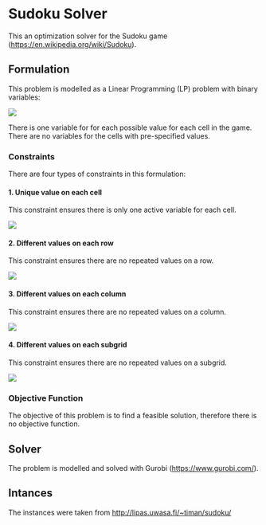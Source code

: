 # Sudoku Solver

This an optimization solver for the Sudoku game (https://en.wikipedia.org/wiki/Sudoku).

## Formulation

This problem is modelled as a Linear Programming (LP) problem with binary variables:

<img src="https://render.githubusercontent.com/render/math?math=x_{i,j,k} \in \[ 0,1 \] \quad \forall i \in \{1,..,9\} \quad \forall j \in \{1,..,9\} \quad \forall k \in \{1,..,9\}">

There is one variable for for each possible value for each cell in the game. There are no variables for the cells with pre-specified values.

### Constraints

There are four types of constraints in this formulation:

#### 1. Unique value on each cell

This constraint ensures there is only one active variable for each cell.

<img src="https://render.githubusercontent.com/render/math?math=\sum\limits_{k \in \{1,..,9\}} x_{i,j,k} = 1 \quad \forall i \in \{1,..,9\} \quad \forall j \in \{1,..,9\}">

#### 2. Different values on each row

This constraint ensures there are no repeated values on a row.

<img src="https://render.githubusercontent.com/render/math?math=\sum\limits_{j \in \{1,..,9\}} x_{i,j,k} = 1 \quad \forall i \in \{1,..,9\} \quad \forall k \in \{1,..,9\}">

#### 3. Different values on each column

This constraint ensures there are no repeated values on a column.

<img src="https://render.githubusercontent.com/render/math?math=\sum\limits_{i \in \{1,..,9\}} x_{i,j,k} = 1 \quad \forall j \in \{1,..,9\} \quad \forall k \in \{1,..,9\}">

#### 4. Different values on each subgrid

This constraint ensures there are no repeated values on a subgrid.

<img src="https://render.githubusercontent.com/render/math?math=\sum\limits_{i \in \{3 \times si + 1,..,3 \times (si + 1)\}} \sum\limits_{j \in \{3 \times sj + 1,..,3 \times (sj + 1)\}} x_{i,j,k} = 1 \quad \forall si \in \{1,..,3\} \quad \forall sj \in \{1,..,3\} \quad \forall k \in \{1,..,9\}">

### Objective Function

The objective of this problem is to find a feasible solution, therefore there is no objective function.

## Solver

The problem is modelled and solved with Gurobi (https://www.gurobi.com/).

## Intances

The instances were taken from http://lipas.uwasa.fi/~timan/sudoku/
 
